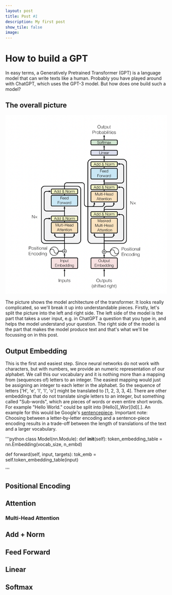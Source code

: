 ```yaml
---
layout: post
title: Post #1
description: My first post
show_tile: false
image: 
---
```


# How to build a GPT
In easy terms, a Generatively Pretrained Transformer (GPT) is a language model that can write texts like a human. Probably you have played around with ChatGPT, which uses the GPT-3 model. But how does one build such a model? 

## The overall picture
![image](/assets/images/Transformer_Architecture.png)

The picture shows the model architecture of the transformer. It looks really complicated, so we'll break it up into understandable pieces.
Firstly, let's split the picture into the left and right side. The left side of the model is the part that takes a user input, e.g. in ChatGPT a question that you type in, and helps the model understand your question. The right side of the model is the part that makes the model produce text and that's what we'll be focussing on in this post.

## Output Embedding 
This is the first and easiest step. Since neural networks do not work with characters, but with numbers, we provide an numeric representation of our alphabet. We call this our vocabulary and it is nothing more than a mapping from (sequences of) letters to an integer.
The easiest mapping would just be assigning an integer to each letter in the alphabet. So the sequence of letters ['H', 'e', 'l', 'l', 'o'] might be translated to [1, 2, 3, 3, 4].
There are other embeddings that do not translate single letters to an integer, but something called "Sub-words", which are pieces of words or even entire short words. For example "Hello World." could be split into [Hello][_Wor][ld][.]. An example for this would be Google's [sentencepiece](https://github.com/google/sentencepiece).
Important note: Choosing between a letter-by-letter encoding and a sentence-piece encoding results in a trade-off between the length of translations of the text and a larger vocabulary.


'''python
class Model(nn.Module):
  def __init__(self):
    token_embedding_table = nn.Embedding(vocab_size, n_embd)
  
  def forward(self, input, targets):
    tok_emb = self.token_embedding_table(input)
  
'''


## Positional Encoding



## Attention

### Multi-Head Attention

## Add + Norm

## Feed Forward

## Linear

## Softmax

